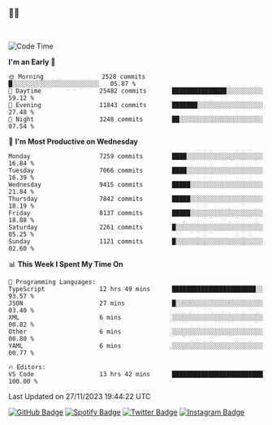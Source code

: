 ### 🤙🍺

<!-- <a href="https://github-readme-stats.vercel.app/api?username=hzak2xx&count_private=true&show_icons=true&theme=dracula">
  <img align="center" src="https://github-readme-stats.vercel.app/api?username=hzak2xx&count_private=true&show_icons=true&theme=dracula" />
</a>
</br> -->
</br>

<!--START_SECTION:waka-->
![Code Time](http://img.shields.io/badge/Code%20Time-2%2C916%20hrs%2057%20mins-blue)

**I'm an Early 🐤** 

```text
🌞 Morning                2528 commits        █░░░░░░░░░░░░░░░░░░░░░░░░   05.87 % 
🌆 Daytime                25482 commits       ███████████████░░░░░░░░░░   59.12 % 
🌃 Evening                11843 commits       ███████░░░░░░░░░░░░░░░░░░   27.48 % 
🌙 Night                  3248 commits        ██░░░░░░░░░░░░░░░░░░░░░░░   07.54 % 
```
📅 **I'm Most Productive on Wednesday** 

```text
Monday                   7259 commits        ████░░░░░░░░░░░░░░░░░░░░░   16.84 % 
Tuesday                  7066 commits        ████░░░░░░░░░░░░░░░░░░░░░   16.39 % 
Wednesday                9415 commits        █████░░░░░░░░░░░░░░░░░░░░   21.84 % 
Thursday                 7842 commits        █████░░░░░░░░░░░░░░░░░░░░   18.19 % 
Friday                   8137 commits        █████░░░░░░░░░░░░░░░░░░░░   18.88 % 
Saturday                 2261 commits        █░░░░░░░░░░░░░░░░░░░░░░░░   05.25 % 
Sunday                   1121 commits        █░░░░░░░░░░░░░░░░░░░░░░░░   02.60 % 
```


📊 **This Week I Spent My Time On** 

```text
💬 Programming Languages: 
TypeScript               12 hrs 49 mins      ███████████████████████░░   93.57 % 
JSON                     27 mins             █░░░░░░░░░░░░░░░░░░░░░░░░   03.40 % 
XML                      6 mins              ░░░░░░░░░░░░░░░░░░░░░░░░░   00.82 % 
Other                    6 mins              ░░░░░░░░░░░░░░░░░░░░░░░░░   00.80 % 
YAML                     6 mins              ░░░░░░░░░░░░░░░░░░░░░░░░░   00.77 % 

🔥 Editors: 
VS Code                  13 hrs 42 mins      █████████████████████████   100.00 % 
```


 Last Updated on 27/11/2023 19:44:22 UTC
<!--END_SECTION:waka-->

[![GitHub Badge](https://img.shields.io/badge/GitHub-100000?style=for-the-badge&logo=github&logoColor=white)](https://github.com/hzak2xx)
[![Spotify Badge](https://img.shields.io/badge/Spotify-1ED760?&style=for-the-badge&logo=spotify&logoColor=white)](https://open.spotify.com/user/uf90s6sbbh75a1mt44clkhkvf)
[![Twitter Badge](https://img.shields.io/badge/Twitter-1DA1F2?style=for-the-badge&logo=twitter&logoColor=white)](https://twitter.com/hzak2xx)
[![Instagram Badge](https://img.shields.io/badge/Instagram-E4405F?style=for-the-badge&logo=instagram&logoColor=white)](https://www.instagram.com/hzak2xx/)
